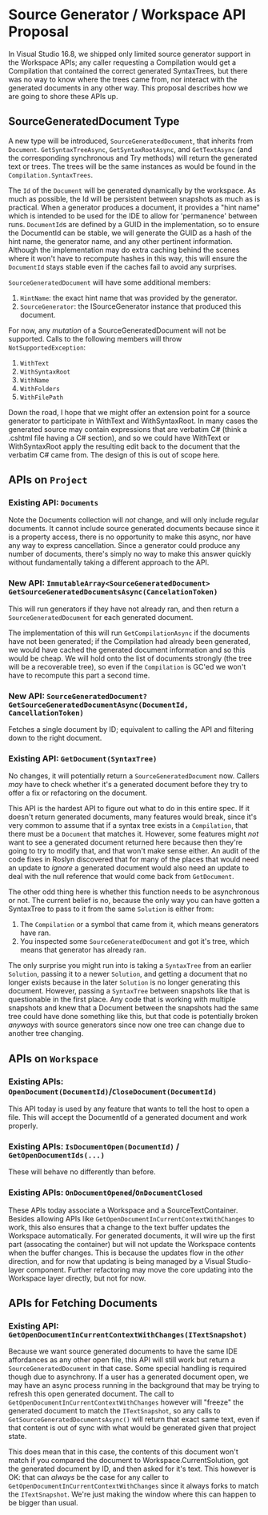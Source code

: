 # Source Generator / Workspace API Proposal

In Visual Studio 16.8, we shipped only limited source generator support in the Workspace APIs; any caller requesting a Compilation would get a Compilation that contained the correct generated SyntaxTrees, but there was no way to know where the trees came from, nor interact with the generated documents in any other way. This proposal describes how we are going to shore these APIs up.

## SourceGeneratedDocument Type

A new type will be introduced, `SourceGeneratedDocument`, that inherits from `Document`. `GetSyntaxTreeAsync`, `GetSyntaxRootAsync`, and `GetTextAsync` (and the corresponding synchronous and Try methods) will return the generated text or trees. The trees will be the same instances as would be found in the `Compilation.SyntaxTrees`.

The `Id` of the `Document` will be generated dynamically by the workspace. As much as possible, the Id will be persistent between snapshots as much as is practical. When a generator produces a document, it provides a "hint name" which is intended to be used for the IDE to allow for 'permanence' between runs. `DocumentId`s are defined by a GUID in the implementation, so to ensure the DocumentId can be stable, we will generate the GUID as a hash of the hint name, the generator name, and any other pertinent information. Although the implementation may do extra caching behind the scenes where it won't have to recompute hashes in this way, this will ensure the `DocumentId` stays stable even if the caches fail to avoid any surprises.

`SourceGeneratedDocument` will have some additional members:

1. `HintName`: the exact hint name that was provided by the generator.
1. `SourceGenerator`: the ISourceGenerator instance that produced this document.

For now, any _mutation_ of a SourceGeneratedDocument will not be supported. Calls to the following members will throw `NotSupportedException`:

1. `WithText`
2. `WithSyntaxRoot`
3. `WithName`
4. `WithFolders`
5. `WithFilePath`

Down the road, I hope that we might offer an extension point for a source generator to participate in WithText and WithSyntaxRoot. In many cases the generated source may contain expressions that are verbatim C# (think a .cshtml file having a C# section), and so we could have WithText or WithSyntaxRoot apply the resulting edit back to the document that the verbatim C# came from. The design of this is out of scope here.

## APIs on `Project`

### Existing API: `Documents`

Note the Documents collection will _not_ change, and will only include regular documents. It cannot include source generated documents because since it is a property access, there is no opportunity to make this async, nor have any way to express cancellation. Since a generator could produce any number of documents, there's simply no way to make this answer quickly without fundamentally taking a different approach to the API.

### New API: `ImmutableArray<SourceGeneratedDocument> GetSourceGeneratedDocumentsAsync(CancelationToken)`

This will run generators if they have not already ran, and then return a `SourceGeneratedDocument` for each generated document.

The implementation of this will run `GetCompilationAsync` if the documents have not been generated; if the Compilation had already been generated, we would have cached the generated document information and so this would be cheap. We will hold onto the list of documents strongly (the tree will be a recoverable tree), so even if the `Compilation` is GC'ed we won't have to recompute this part a second time.

### New API: `SourceGeneratedDocument? GetSourceGeneratedDocumentAsync(DocumentId, CancellationToken)`

Fetches a single document by ID; equivalent to calling the API and filtering down to the right document.

### Existing API: `GetDocument(SyntaxTree)`

No changes, it will potentially return a `SourceGeneratedDocument` now. Callers _may_ have to check whether it's a generated document before they try to offer a fix or refactoring on the document.

This API is the hardest API to figure out what to do in this entire spec. If it doesn't return generated documents, many features would break, since it's very common to assume that if a syntax tree exists in a `Compilation`, that there must be a `Document` that matches it. However, some features might _not_ want to see a generated document returned here because then they're going to try to modify that, and that won't make sense either. An audit of the code fixes in Roslyn discovered that for many of the places that would need an update to _ignore_ a generated document would also need an update to deal with the null reference that would come back from `GetDocument`.

The other odd thing here is whether this function needs to be asynchronous or not. The current belief is no, because the only way you can have gotten a SyntaxTree to pass to it from the same `Solution` is either from:

1. The `Compilation` or a symbol that came from it, which means generators have ran.
2. You inspected some `SourceGeneratedDocument` and got it's tree, which means that generator has already ran.

The only surprise you might run into is taking a `SyntaxTree` from an earlier `Solution`, passing it to a newer `Solution`, and getting a document that no longer exists because in the later `Solution` is no longer generating this document. However, passing a `SyntaxTree` between snapshots like that is questionable in the first place. Any code that is working with multiple snapshots and knew that a Document between the snapshots had the same tree could have done something like this, but that code is potentially broken _anyways_ with source generators since now one tree can change due to another tree changing.

## APIs on `Workspace`

### Existing APIs: `OpenDocument(DocumentId)`/`CloseDocument(DocumentId)`

This API today is used by any feature that wants to tell the host to open a file. This will accept the DocumentId of a generated document and work properly.

### Existing APIs: `IsDocumentOpen(DocumentId)` / `GetOpenDocumentIds(...)`
These will behave no differently than before.

### Existing APIs: `OnDocumentOpened`/`OnDocumentClosed`
These APIs today associate a Workspace and a SourceTextContainer. Besides allowing APIs like `GetOpenDocumentInCurrentContextWithChanges` to work, this also ensures that a change to the text buffer updates the Workspace automatically. For generated documents, it will wire up the first part (assocating the container) but will not update the Workspace contents when the buffer changes. This is because the updates flow in the _other_ direction, and for now that updating is being managed by a Visual Studio-layer component. Further refactoring may move the core updating into the Workspace layer directly, but not for now.

## APIs for Fetching Documents

### Existing API: `GetOpenDocumentInCurrentContextWithChanges(ITextSnapshot)`

Because we want source generated documents to have the same IDE affordances as any other open file, this API will still work but return a `SourceGeneratedDocument` in that case. Some special handling is required though due to asynchrony. If a user has a generated document open, we may have an async process running in the background that may be trying to refresh this open generated document. The call to `GetOpenDocumentInCurrentContextWithChanges` however will "freeze" the generated document to match the `ITextSnapshot`, so any calls to `GetSourceGeneratedDocumentsAsync()` will return that exact same text, even if that content is out of sync with what would be generated given that project state.

This does mean that in this case, the contents of this document won't match if you compared the document to Workspace.CurrentSolution, got the generated document by ID, and then asked for it's text. This however is OK: that can _always_ be the case for any caller to `GetOpenDocumentInCurrentContextWithChanges` since it always forks to match the `ITextSnapshot`. We're just making the window where this can happen to be bigger than usual.